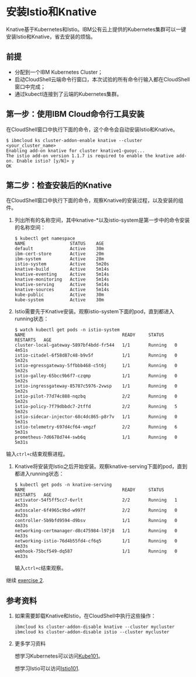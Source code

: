 # 安装Istio和Knative

Knative基于Kubernetes和Istio。IBM公有云上提供的Kubernetes集群可以一键安装Istio和Knative，省去安装的烦恼。

## 前提

* 分配到一个IBM Kubernetes Cluster；
* 启动CloudShell云端命令行窗口，本次试验的所有命令行输入都在CloudShell窗口中完成；
* 通过kubectl连接到了云端的Kubernetes集群。

## 第一步：使用IBM Cloud命令行工具安装

在CloudShell窗口中执行下面的命令，这个命令会自动安装Istio和Knative。

```text
$ ibmcloud ks cluster-addon-enable knative --cluster <your_cluster_name>
Enabling add-on knative for cluster knative1-guoyc...
The istio add-on version 1.1.7 is required to enable the knative add-on. Enable istio? [y/N]> y
OK
```

## 第二步：检查安装后的Knative

在CloudShell窗口中执行下面的命令，观察Knative的安装过程，以及安装的组件。

1. 列出所有的名称空间，其中knative-\*以及istio-system是第一步中的命令安装的名称空间：

   ```text
   $ kubectl get namespace
   NAME                 STATUS    AGE
   default              Active    30m
   ibm-cert-store       Active    20m
   ibm-system           Active    28m
   istio-system         Active    5m20s
   knative-build        Active    5m14s
   knative-eventing     Active    5m14s
   knative-monitoring   Active    5m14s
   knative-serving      Active    5m14s
   knative-sources      Active    5m14s
   kube-public          Active    30m
   kube-system          Active    30m
   ```

2. Istio需要先于Knative安装。观察istio-system下面的pod，直到都进入running状态：

   ```text
   $ watch kubectl get pods -n istio-system
   NAME                                     READY     STATUS    RESTARTS   AGE
   cluster-local-gateway-5897bf4bdd-fr544   1/1       Running   0          4m51s
   istio-citadel-6f58d87c48-b9v5f           1/1       Running   0          5m32s
   istio-egressgateway-5ffbbb468-c5t6j      1/1       Running   0          5m32s
   istio-galley-65bcc9b6f7-czqmp            1/1       Running   0          5m32s
   istio-ingressgateway-85787c5976-2vwsp    1/1       Running   0          5m32s
   istio-pilot-77d74c888-nqzbq              2/2       Running   0          5m32s
   istio-policy-7f79dbbdc7-2tffd            2/2       Running   5          5m32s
   istio-sidecar-injector-68c4dc865-p8r7v   1/1       Running   0          5m31s
   istio-telemetry-697d4cf64-vmgzf          2/2       Running   6          5m31s
   prometheus-7d6678d744-swb6q              1/1       Running   0          5m31s
   ```

输入`ctrl+c`结束观察进程。

1. Knative将安装完Istio之后开始安装。观察knative-serving下面的pod，直到都进入running状态：

   ```text
   $ kubectl get pods -n knative-serving
   NAME                                     READY     STATUS    RESTARTS   AGE
   activator-54f5ff5cc7-6vrlt               2/2       Running   1          4m33s
   autoscaler-6f4965c9bd-w997f              2/2       Running   0          4m33s
   controller-5b9bfd9594-d9bsv              1/1       Running   0          4m33s
   networking-certmanager-d8c475984-l97j8   1/1       Running   0          4m33s
   networking-istio-76d4b55fd4-cf6q5        1/1       Running   0          4m33s
   webhook-75bcf549-dq587                   1/1       Running   0          4m33s
   ```

   输入`ctrl+c`结束观察。

继续 [exercise 2](../exercise-2/).

## 参考资料

1. 如果需要卸载Knative和Istio，在CloudShell中执行这些操作：

   ```text
   ibmcloud ks cluster-addon-disable knative --cluster mycluster
   ibmcloud ks cluster-addon-disable istio --cluster mycluster
   ```

2. 更多学习资料

   想学习Kubernetes可以访问[Kube101](https://github.com/IBM/kube101/tree/master/workshop)。

   想学习Istio可以访问[Istio101](https://github.com/IBM/istio101/tree/master/workshop).

